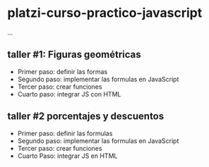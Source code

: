 # platzi-curso-practico-javascript

...

## taller #1: Figuras geométricas

- Primer paso: definir las formas
- Segundo paso: implementar las formulas en JavaScript
- Tercer paso: crear funciones
- Cuarto paso: integrar JS con HTML
 
## taller #2 porcentajes y descuentos

- Primer paso: definir las formulas
- Segundo paso: implementar las formulas en JavaScript
- Tercer paso: crear funciones
- Cuarto Paso: integrar JS en HTML